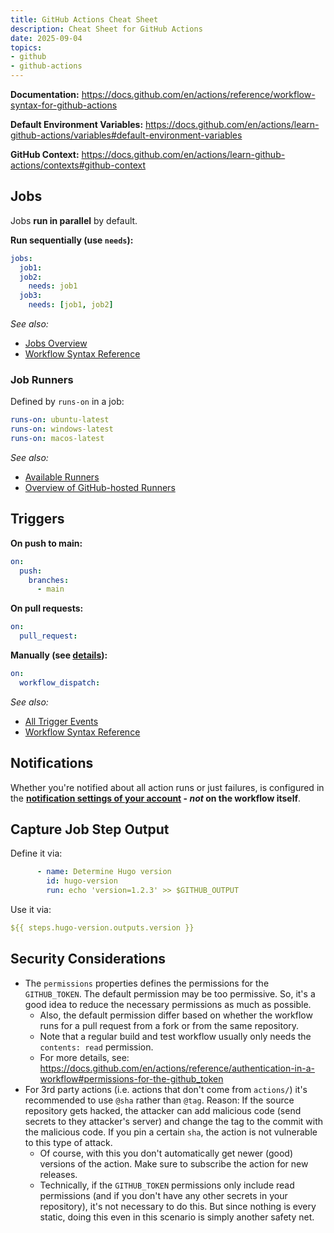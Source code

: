 ```yaml
---
title: GitHub Actions Cheat Sheet
description: Cheat Sheet for GitHub Actions
date: 2025-09-04
topics:
- github
- github-actions
---
```


**Documentation:** <https://docs.github.com/en/actions/reference/workflow-syntax-for-github-actions>

**Default Environment Variables:** <https://docs.github.com/en/actions/learn-github-actions/variables#default-environment-variables>

**GitHub Context:** <https://docs.github.com/en/actions/learn-github-actions/contexts#github-context>

## Jobs

Jobs **run in parallel** by default.

**Run sequentially (use `needs`):**

```yaml
jobs:
  job1:
  job2:
    needs: job1
  job3:
    needs: [job1, job2]
```

*See also:*

* [Jobs Overview](https://docs.github.com/en/actions/how-tos/write-workflows/choose-what-workflows-do/use-jobs)
* [Workflow Syntax Reference](https://docs.github.com/en/actions/reference/workflows-and-actions/workflow-syntax#jobs)

### Job Runners

Defined by `runs-on` in a job:

```yaml
runs-on: ubuntu-latest
runs-on: windows-latest
runs-on: macos-latest
```

*See also:*

* [Available Runners](https://docs.github.com/en/actions/reference/workflows-and-actions/workflow-syntax#choosing-github-hosted-runners)
* [Overview of GitHub-hosted Runners](https://docs.github.com/en/actions/concepts/runners/github-hosted-runners)

## Triggers

**On push to main:**

```yaml
on:
  push:
    branches:
      - main
```

**On pull requests:**

```yaml
on:
  pull_request:
```

**Manually (see [details](https://docs.github.com/en/actions/how-tos/manage-workflow-runs/manually-run-a-workflow)):**

```yaml
on:
  workflow_dispatch:
```

*See also:*

* [All Trigger Events](https://docs.github.com/en/actions/reference/workflows-and-actions/events-that-trigger-workflows)
* [Workflow Syntax Reference](https://docs.github.com/en/actions/reference/workflows-and-actions/workflow-syntax#on)

## Notifications

Whether you're notified about all action runs or just failures, is configured in the **[notification settings of your account](https://github.com/settings/notifications) - *not* on the workflow itself**.

## Capture Job Step Output

Define it via:

```yaml
      - name: Determine Hugo version
        id: hugo-version
        run: echo 'version=1.2.3' >> $GITHUB_OUTPUT
```

Use it via:

```yaml
${{ steps.hugo-version.outputs.version }}
```

## Security Considerations

* The `permissions` properties defines the permissions for the `GITHUB_TOKEN`. The default permission may be too permissive. So, it's a good idea to reduce the necessary permissions as much as possible.
  * Also, the default permission differ based on whether the workflow runs for a pull request from a fork or from the same repository.
  * Note that a regular build and test workflow usually only needs the `contents: read` permission.
  * For more details, see: <https://docs.github.com/en/actions/reference/authentication-in-a-workflow#permissions-for-the-github_token>
* For 3rd party actions (i.e. actions that don't come from `actions/`) it's recommended to use `@sha` rather than `@tag`. Reason: If the source repository gets hacked, the attacker can add malicious code (send secrets to they attacker's server) and change the tag to the commit with the malicious code. If you pin a certain `sha`, the action is not vulnerable to this type of attack.
  * Of course, with this you don't automatically get newer (good) versions of the action. Make sure to subscribe the action for new releases.
  * Technically, if the `GITHUB_TOKEN` permissions only include read permissions (and if you don't have any other secrets in your repository), it's not necessary to do this. But since nothing is every static, doing this even in this scenario is simply another safety net.
